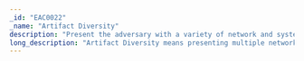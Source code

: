 ```yaml
---
_id: "EAC0022"
_name: "Artifact Diversity"
description: "Present the adversary with a variety of network and system artifacts."
long_description: "Artifact Diversity means presenting multiple network and system artifacts to the adversary including accounts, files/directories, credentials, logs, web browsing history, browser cookies, etc. These artifacts can be legitimate artifacts created as the result of natural usage over time or manually added to the environment by the defender. Artifact Diversity can be used to encourage the adversary to engage by offering a broad attack surface or can increase the adversary’s overall comfort level by adding to the believability of the environment.  Additionally, these artifacts may be Lures intended to elicit a specific response from the adversary. In any case, by monitoring adversary activity in a diverse environment, the defender can gain information on the adversary’s capabilities and targeting preferences. For example, a defender can include a diverse set of accounts and credentials and then monitor to determine which accounts the adversary targets in the future."
---
```

